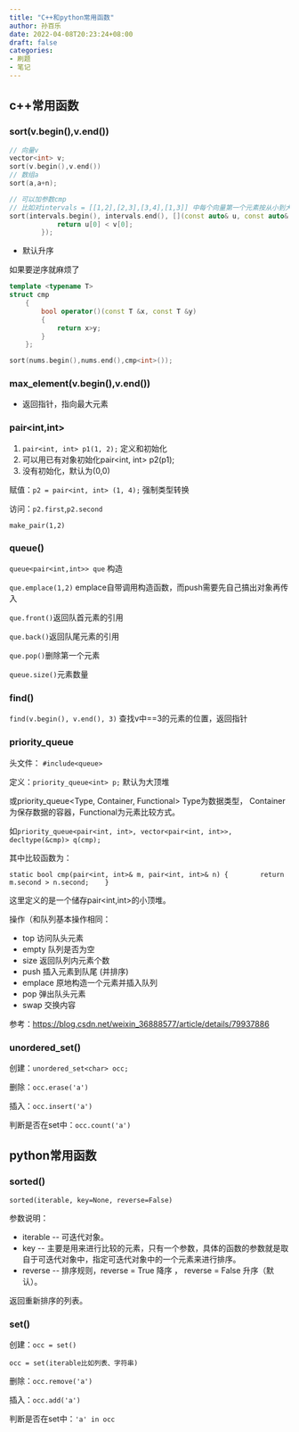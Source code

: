 ```yaml
---
title: "C++和python常用函数"
author: 孙百乐
date: 2022-04-08T20:23:24+08:00
draft: false
categories: 
- 刷题
- 笔记
---
```


## c++常用函数

### sort(v.begin(),v.end())

```c++
// 向量v
vector<int> v;
sort(v.begin(),v.end()) 
// 数组a
sort(a,a+n);
```

```c++
// 可以加参数cmp
// 比如对intervals = [[1,2],[2,3],[3,4],[1,3]] 中每个向量第一个元素按从小到大排序
sort(intervals.begin(), intervals.end(), [](const auto& u, const auto& v) {
            return u[0] < v[0];
        });
```

* 默认升序

如果要逆序就麻烦了

```c++
template <typename T>
struct cmp
    {
        bool operator()(const T &x, const T &y)
        {
            return x>y;
        }
    };

sort(nums.begin(),nums.end(),cmp<int>());
```



### max_element(v.begin(),v.end())

* 返回指针，指向最大元素



### pair<int,int>

1. `pair<int, int> p1(1, 2);` 定义和初始化
2. 可以用已有对象初始化pair<int, int> p2(p1);
3. 没有初始化，默认为(0,0)

赋值：`p2 = pair<int, int> (1, 4);` 强制类型转换

访问：`p2.first`,`p2.second`

`make_pair(1,2)`





### queue()

`queue<pair<int,int>> que` 构造

`que.emplace(1,2)` emplace自带调用构造函数，而push需要先自己搞出对象再传入

`que.front()`返回队首元素的引用

`que.back()`返回队尾元素的引用

`que.pop()`删除第一个元素

`queue.size()`元素数量



### find()

`find(v.begin(), v.end(), 3)` 查找v中==3的元素的位置，返回指针



### priority_queue

头文件： `#include<queue>`

定义：`priority_queue<int> p;` 默认为大顶堆

或priority_queue<Type, Container, Functional> Type为数据类型， Container为保存数据的容器，Functional为元素比较方式。

如`priority_queue<pair<int, int>, vector<pair<int, int>>, decltype(&cmp)> q(cmp);`

其中比较函数为：

```
static bool cmp(pair<int, int>& m, pair<int, int>& n) {        return m.second > n.second;    } 
```

这里定义的是一个储存pair<int,int>的小顶堆。

操作（和队列基本操作相同：

- top 访问队头元素
- empty 队列是否为空
- size 返回队列内元素个数
- push 插入元素到队尾 (并排序)
- emplace 原地构造一个元素并插入队列
- pop 弹出队头元素
- swap 交换内容

参考：https://blog.csdn.net/weixin_36888577/article/details/79937886



### unordered_set()

创建：`unordered_set<char> occ;`

删除：`occ.erase('a')`

插入：`occ.insert('a')`

判断是否在set中：`occ.count('a')`



## python常用函数

### sorted()

```
sorted(iterable, key=None, reverse=False)  
```

参数说明：

- iterable -- 可迭代对象。
- key -- 主要是用来进行比较的元素，只有一个参数，具体的函数的参数就是取自于可迭代对象中，指定可迭代对象中的一个元素来进行排序。
- reverse -- 排序规则，reverse = True 降序 ， reverse = False 升序（默认）。

返回重新排序的列表。



### set()

创建：`occ = set()`

`occ = set(iterable比如列表、字符串)`

删除：`occ.remove('a')`

插入：`occ.add('a')`

判断是否在set中：`'a' in occ`
